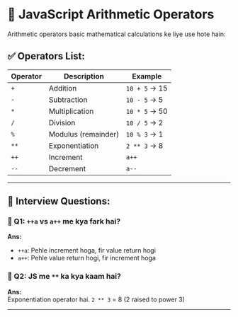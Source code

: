 # 🔢 JavaScript Arithmetic Operators

Arithmetic operators basic mathematical calculations ke liye use hote hain:

## ✅ Operators List:

| Operator | Description      | Example        |
|----------|------------------|----------------|
| `+`      | Addition          | `10 + 5` → 15  |
| `-`      | Subtraction       | `10 - 5` → 5   |
| `*`      | Multiplication    | `10 * 5` → 50  |
| `/`      | Division          | `10 / 5` → 2   |
| `%`      | Modulus (remainder) | `10 % 3` → 1 |
| `**`     | Exponentiation    | `2 ** 3` → 8   |
| `++`     | Increment          | `a++`          |
| `--`     | Decrement          | `a--`          |

---

## 📘 Interview Questions:

### 🔸 Q1: `++a` vs `a++` me kya fark hai?
**Ans:**  
- `++a`: Pehle increment hoga, fir value return hogi  
- `a++`: Pehle value return hogi, fir increment hoga

### 🔸 Q2: JS me `**` ka kya kaam hai?
**Ans:**  
Exponentiation operator hai. `2 ** 3` = 8 (2 raised to power 3)

---

